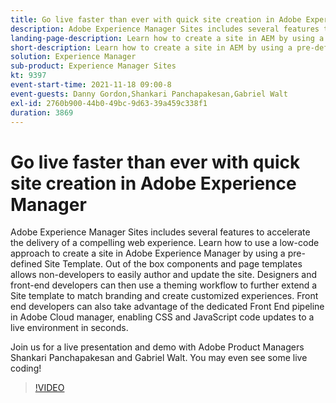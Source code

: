 ```yaml
---
title: Go live faster than ever with quick site creation in Adobe Experience Manager
description: Adobe Experience Manager Sites includes several features to accelerate the delivery of a compelling web experience. Learn how to use a low-code approach to create a site in Adobe Experience Manager by using a pre-defined Site Template. Out of the box components and page templates allows non-developers to easily author and update the site. Designers and front-end developers can then use a theming workflow to further extend a Site template to match branding and create customized experiences. Front end developers can also take advantage of the dedicated Front End pipeline in Adobe Cloud manager, enabling CSS and JavaScript code updates to a live environment in seconds.
landing-page-description: Learn how to create a site in AEM by using a pre-defined Site Template, allowing non-developers to easily author and update the site.
short-description: Learn how to create a site in AEM by using a pre-defined Site Template, allowing non-developers to easily author and update the site.
solution: Experience Manager
sub-product: Experience Manager Sites
kt: 9397
event-start-time: 2021-11-18 09:00-8
event-guests: Danny Gordon,Shankari Panchapakesan,Gabriel Walt
exl-id: 2760b900-44b0-49bc-9d63-39a459c338f1
duration: 3869
---
```

# Go live faster than ever with quick site creation in Adobe Experience Manager

Adobe Experience Manager Sites includes several features to accelerate the delivery of a compelling web experience. Learn how to use a low-code approach to create a site in Adobe Experience Manager by using a pre-defined Site Template. Out of the box components and page templates allows non-developers to easily author and update the site. Designers and front-end developers can then use a theming workflow to further extend a Site template to match branding and create customized experiences. Front end developers can also take advantage of the dedicated Front End pipeline in Adobe Cloud manager, enabling CSS and JavaScript code updates to a live environment in seconds.

Join us for a live presentation and demo with Adobe Product Managers Shankari Panchapakesan and Gabriel Walt. You may even see some live coding!

>[!VIDEO](https://video.tv.adobe.com/v/338798/?quality=12&learn=on)
